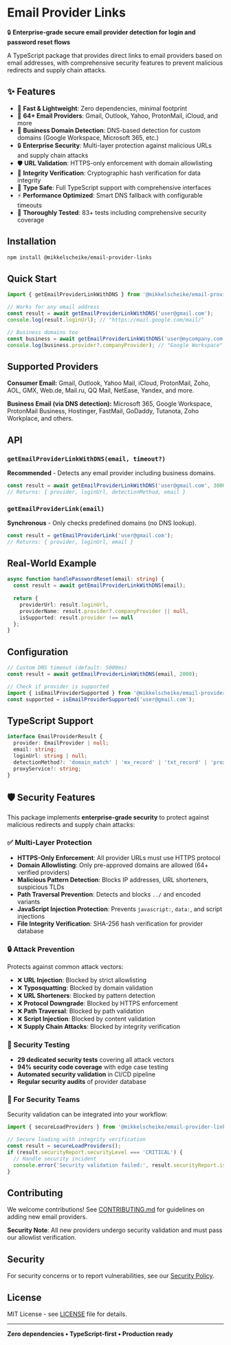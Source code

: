 # Email Provider Links

🔒 **Enterprise-grade secure email provider detection for login and password reset flows**

A TypeScript package that provides direct links to email providers based on email addresses, with comprehensive security features to prevent malicious redirects and supply chain attacks.

## ✨ Features

- 🚀 **Fast & Lightweight**: Zero dependencies, minimal footprint
- 📧 **64+ Email Providers**: Gmail, Outlook, Yahoo, ProtonMail, iCloud, and more
- 🏢 **Business Domain Detection**: DNS-based detection for custom domains (Google Workspace, Microsoft 365, etc.)
- 🔒 **Enterprise Security**: Multi-layer protection against malicious URLs and supply chain attacks
- 🛡️ **URL Validation**: HTTPS-only enforcement with domain allowlisting
- 🔐 **Integrity Verification**: Cryptographic hash verification for data integrity
- 📝 **Type Safe**: Full TypeScript support with comprehensive interfaces
- ⚡ **Performance Optimized**: Smart DNS fallback with configurable timeouts
- 🧪 **Thoroughly Tested**: 83+ tests including comprehensive security coverage

## Installation

```bash
npm install @mikkelscheike/email-provider-links
```

## Quick Start

```typescript
import { getEmailProviderLinkWithDNS } from '@mikkelscheike/email-provider-links';

// Works for any email address
const result = await getEmailProviderLinkWithDNS('user@gmail.com');
console.log(result.loginUrl); // "https://mail.google.com/mail/"

// Business domains too
const business = await getEmailProviderLinkWithDNS('user@mycompany.com');
console.log(business.provider?.companyProvider); // "Google Workspace" (if detected)
```

## Supported Providers

**Consumer Email:**
Gmail, Outlook, Yahoo Mail, iCloud, ProtonMail, Zoho, AOL, GMX, Web.de, Mail.ru, QQ Mail, NetEase, Yandex, and more.

**Business Email (via DNS detection):**
Microsoft 365, Google Workspace, ProtonMail Business, Hostinger, FastMail, GoDaddy, Tutanota, Zoho Workplace, and others.

## API

### `getEmailProviderLinkWithDNS(email, timeout?)`
**Recommended** - Detects any email provider including business domains.

```typescript
const result = await getEmailProviderLinkWithDNS('user@gmail.com', 3000);
// Returns: { provider, loginUrl, detectionMethod, email }
```

### `getEmailProviderLink(email)`
**Synchronous** - Only checks predefined domains (no DNS lookup).

```typescript
const result = getEmailProviderLink('user@gmail.com');
// Returns: { provider, loginUrl, email }
```

## Real-World Example

```typescript
async function handlePasswordReset(email: string) {
  const result = await getEmailProviderLinkWithDNS(email);
  
  return {
    providerUrl: result.loginUrl,
    providerName: result.provider?.companyProvider || null,
    isSupported: result.provider !== null
  };
}
```

## Configuration

```typescript
// Custom DNS timeout (default: 5000ms)
const result = await getEmailProviderLinkWithDNS(email, 2000);

// Check if provider is supported
import { isEmailProviderSupported } from '@mikkelscheike/email-provider-links';
const supported = isEmailProviderSupported('user@gmail.com');
```

## TypeScript Support

```typescript
interface EmailProviderResult {
  provider: EmailProvider | null;
  email: string;
  loginUrl: string | null;
  detectionMethod?: 'domain_match' | 'mx_record' | 'txt_record' | 'proxy_detected';
  proxyService?: string;
}
```

## 🛡️ Security Features

This package implements **enterprise-grade security** to protect against malicious redirects and supply chain attacks:

### ✅ Multi-Layer Protection

- **HTTPS-Only Enforcement**: All provider URLs must use HTTPS protocol
- **Domain Allowlisting**: Only pre-approved domains are allowed (64+ verified providers)
- **Malicious Pattern Detection**: Blocks IP addresses, URL shorteners, suspicious TLDs
- **Path Traversal Prevention**: Detects and blocks `../` and encoded variants
- **JavaScript Injection Protection**: Prevents `javascript:`, `data:`, and script injections
- **File Integrity Verification**: SHA-256 hash verification for provider database

### 🔒 Attack Prevention

Protects against common attack vectors:
- ❌ **URL Injection**: Blocked by strict allowlisting
- ❌ **Typosquatting**: Blocked by domain validation
- ❌ **URL Shorteners**: Blocked by pattern detection
- ❌ **Protocol Downgrade**: Blocked by HTTPS enforcement
- ❌ **Path Traversal**: Blocked by path validation
- ❌ **Script Injection**: Blocked by content validation
- ❌ **Supply Chain Attacks**: Blocked by integrity verification

### 🧪 Security Testing

- **29 dedicated security tests** covering all attack vectors
- **94% security code coverage** with edge case testing
- **Automated security validation** in CI/CD pipeline
- **Regular security audits** of provider database

### 🔐 For Security Teams

Security validation can be integrated into your workflow:

```typescript
import { secureLoadProviders } from '@mikkelscheike/email-provider-links/security';

// Secure loading with integrity verification
const result = secureLoadProviders();
if (result.securityReport.securityLevel === 'CRITICAL') {
  // Handle security incident
  console.error('Security validation failed:', result.securityReport.issues);
}
```

## Contributing

We welcome contributions! See [CONTRIBUTING.md](CONTRIBUTING.md) for guidelines on adding new email providers.

**Security Note**: All new providers undergo security validation and must pass our allowlist verification.

## Security

For security concerns or to report vulnerabilities, see our [Security Policy](SECURITY.md).

## License

MIT License - see [LICENSE](LICENSE) file for details.

---

**Zero dependencies • TypeScript-first • Production ready**

